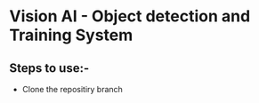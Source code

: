 # Vision AI - Object detection and Training System


## Steps to use:-
- Clone the repositiry branch  
